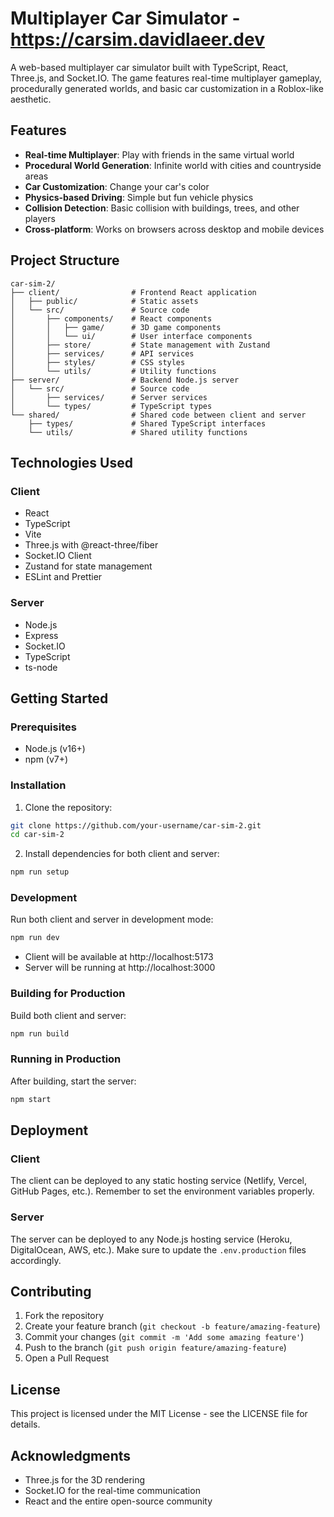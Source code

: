 # Multiplayer Car Simulator - https://carsim.davidlaeer.dev

A web-based multiplayer car simulator built with TypeScript, React, Three.js, and Socket.IO. The game features real-time multiplayer gameplay, procedurally generated worlds, and basic car customization in a Roblox-like aesthetic.

## Features

- **Real-time Multiplayer**: Play with friends in the same virtual world
- **Procedural World Generation**: Infinite world with cities and countryside areas
- **Car Customization**: Change your car's color
- **Physics-based Driving**: Simple but fun vehicle physics
- **Collision Detection**: Basic collision with buildings, trees, and other players
- **Cross-platform**: Works on browsers across desktop and mobile devices

## Project Structure

```
car-sim-2/
├── client/                # Frontend React application
│   ├── public/            # Static assets
│   └── src/               # Source code
│       ├── components/    # React components
│       │   ├── game/      # 3D game components
│       │   └── ui/        # User interface components
│       ├── store/         # State management with Zustand
│       ├── services/      # API services
│       ├── styles/        # CSS styles
│       └── utils/         # Utility functions
├── server/                # Backend Node.js server
│   └── src/               # Source code
│       ├── services/      # Server services
│       └── types/         # TypeScript types
└── shared/                # Shared code between client and server
    ├── types/             # Shared TypeScript interfaces
    └── utils/             # Shared utility functions
```

## Technologies Used

### Client
- React
- TypeScript
- Vite
- Three.js with @react-three/fiber
- Socket.IO Client
- Zustand for state management
- ESLint and Prettier

### Server
- Node.js
- Express
- Socket.IO
- TypeScript
- ts-node

## Getting Started

### Prerequisites
- Node.js (v16+)
- npm (v7+)

### Installation

1. Clone the repository:
```bash
git clone https://github.com/your-username/car-sim-2.git
cd car-sim-2
```

2. Install dependencies for both client and server:
```bash
npm run setup
```

### Development

Run both client and server in development mode:
```bash
npm run dev
```

- Client will be available at http://localhost:5173
- Server will be running at http://localhost:3000

### Building for Production

Build both client and server:
```bash
npm run build
```

### Running in Production

After building, start the server:
```bash
npm start
```

## Deployment

### Client
The client can be deployed to any static hosting service (Netlify, Vercel, GitHub Pages, etc.). Remember to set the environment variables properly.

### Server
The server can be deployed to any Node.js hosting service (Heroku, DigitalOcean, AWS, etc.). Make sure to update the `.env.production` files accordingly.

## Contributing

1. Fork the repository
2. Create your feature branch (`git checkout -b feature/amazing-feature`)
3. Commit your changes (`git commit -m 'Add some amazing feature'`)
4. Push to the branch (`git push origin feature/amazing-feature`)
5. Open a Pull Request

## License

This project is licensed under the MIT License - see the LICENSE file for details.

## Acknowledgments

- Three.js for the 3D rendering
- Socket.IO for the real-time communication
- React and the entire open-source community
